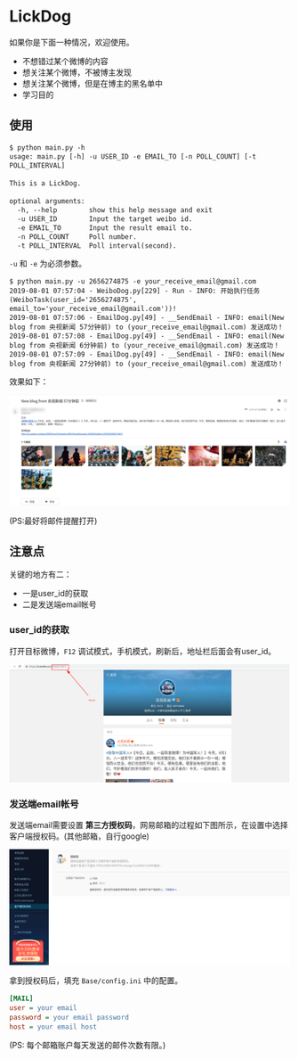 # LickDog

如果你是下面一种情况，欢迎使用。

- 不想错过某个微博的内容
- 想关注某个微博，不被博主发现
- 想关注某个微博，但是在博主的黑名单中
- 学习目的

## 使用

```shell
$ python main.py -h
usage: main.py [-h] -u USER_ID -e EMAIL_TO [-n POLL_COUNT] [-t POLL_INTERVAL]

This is a LickDog.

optional arguments:
  -h, --help        show this help message and exit
  -u USER_ID        Input the target weibo id.
  -e EMAIL_TO       Input the result email to.
  -n POLL_COUNT     Poll number.
  -t POLL_INTERVAL  Poll interval(second).
```

`-u` 和 `-e` 为必须参数。

```shell
$ python main.py -u 2656274875 -e your_receive_email@gmail.com
2019-08-01 07:57:04 - WeiboDog.py[229] - Run - INFO: 开始执行任务(WeiboTask(user_id='2656274875', email_to='your_receive_email@gmail.com'))!
2019-08-01 07:57:06 - EmailDog.py[49] - __SendEmail - INFO: email(New blog from 央视新闻 57分钟前) to (your_receive_email@gmail.com) 发送成功！
2019-08-01 07:57:08 - EmailDog.py[49] - __SendEmail - INFO: email(New blog from 央视新闻 6分钟前) to (your_receive_email@gmail.com) 发送成功！
2019-08-01 07:57:09 - EmailDog.py[49] - __SendEmail - INFO: email(New blog from 央视新闻 27分钟前) to (your_receive_email@gmail.com) 发送成功！
```

效果如下：

![new_blog](/Doc/images/new_blog.png)

(PS:最好将邮件提醒打开)

## 注意点

关键的地方有二：

- 一是user_id的获取
- 二是发送端email帐号

### user_id的获取

打开目标微博，`F12` 调试模式，手机模式，刷新后，地址栏后面会有user_id。

![user_id](/Doc/images/user_id.png)

### 发送端email帐号

发送端email需要设置 **第三方授权码**，网易邮箱的过程如下图所示，在设置中选择客户端授权码。(其他邮箱，自行google)

![email_1](/Doc/images/email_1.png)

拿到授权码后，填充 `Base/config.ini` 中的配置。

```ini
[MAIL]
user = your email
password = your email password
host = your email host
```

(PS: 每个邮箱账户每天发送的邮件次数有限。)
